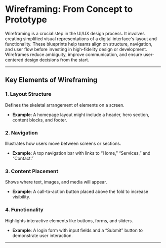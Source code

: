 # Wireframing: From Concept to Prototype

Wireframing is a crucial step in the UI/UX design process. It involves creating simplified visual representations of a digital interface's layout and functionality. These blueprints help teams align on structure, navigation, and user flow before investing in high-fidelity design or development. Wireframes reduce ambiguity, improve communication, and ensure user-centered design decisions from the start.

---


##  Key Elements of Wireframing

### 1. Layout Structure
Defines the skeletal arrangement of elements on a screen.
- **Example**: A homepage layout might include a header, hero section, content blocks, and footer.

### 2. Navigation
Illustrates how users move between screens or sections.
- **Example**: A top navigation bar with links to “Home,” “Services,” and “Contact.”

### 3. Content Placement
Shows where text, images, and media will appear.
- **Example**: A call-to-action button placed above the fold to increase visibility.

### 4. Functionality
Highlights interactive elements like buttons, forms, and sliders.
- **Example**: A login form with input fields and a “Submit” button to demonstrate user interaction.

---